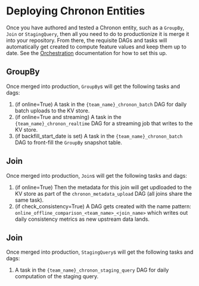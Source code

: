 # Deploying Chronon Entities

Once you have authored and tested a Chronon entity, such as a `GroupBy`, `Join` or `StagingQuery`, then all you need to do to productionize it is merge it into your repository. From there, the requisite DAGs and tasks will automatically get created to compute feature values and keep them up to date. See the [Orchestration](TODO) documentation for how to set this up.

## GroupBy

Once merged into production, `GroupBy`s will get the following tasks and dags:

1. (if online=True) A task in the `{team_name}_chronon_batch` DAG for daily batch uploads to the KV store.
2. (if online=True and streaming) A task in the `{team_name}_chronon_realtime` DAG for a streaming job that writes to the KV store.
3. (if backfill_start_date is set) A task in the `{team_name}_chronon_batch` DAG to front-fill the `GroupBy` snapshot table.

## Join

Once merged into production, `Join`s will get the following tasks and dags:

1. (if online=True) Then the metadata for this join will get updloaded to the KV store as part of the `chronon_metadata_upload` DAG (all joins share the same task).
2. (if check_consistency=True) A DAG gets created with the name pattern: `online_offline_comparison_<team_name>_<join_name>` which writes out daily consistency metrics as new upstream data lands.


## Join

Once merged into production, `StagingQuery`s will get the following tasks and dags:

1. A task in the `{team_name}_chronon_staging_query` DAG for daily computation of the staging query.
